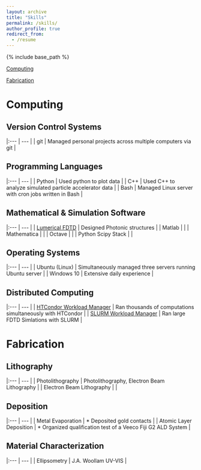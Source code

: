 ```yaml
---
layout: archive
title: "Skills"
permalink: /skills/
author_profile: true
redirect_from:
  - /resume
---
```


{% include base_path %}

[Computing](#Computing)

[Fabrication](#Fabrication)


# Computing <a name="Computing"></a>

## Version Control Systems

|:--- | --- |
| git | Managed personal projects across multiple computers via git |

## Programming Languages

|:--- | --- |
| Python | Used python to plot data |
| C++ | Used C++ to analyze simulated particle accelerator data |
| Bash | Managed Linux server with cron jobs written in Bash |

## Mathematical & Simulation Software

|:--- | --- |
| <a href="https://www.lumerical.com/products/fdtd" target="_blank">Lumerical FDTD</a> | Designed Photonic structures |
| Matlab |  |
| Mathematica |  |
| Octave |  |
| Python Scipy Stack |  |


## Operating Systems


|:--- | --- |
| Ubuntu (Linux) | Simultaneously managed three servers running Ubuntu server |
| Windows 10 | Extensive daily experience |

## Distributed Computing

|:--- | --- |
| <a href="https://research.cs.wisc.edu/htcondor/" target="_blank">HTCondor Workload Manager</a> | Ran thousands of computations simultaneously with HTCondor |
| <a href="https://slurm.schedmd.com/" target="_blank">SLURM Workload Manager</a> | Ran large FDTD Simlations with SLURM |

# Fabrication <a name="Fabrication"></a>

## Lithography

|:--- | --- |
| Photolithography | Photolithography, Electron Beam Lithography |
| Electron Beam Lithography | |

## Deposition

|:--- | --- |
| Metal Evaporation | * Deposited gold contacts |
| Atomic Layer Deposition | * Organized qualification test of a Veeco Fiji G2 ALD System |

## Material Characterization

|:--- | --- |
| Ellipsometry | J.A. Woollam UV-VIS |
